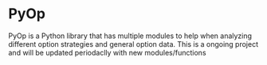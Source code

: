 # PyOp
PyOp is a Python library that has multiple modules to help when analyzing different option strategies and general option data. This is a ongoing project and will be updated periodaclly with new modules/functions
